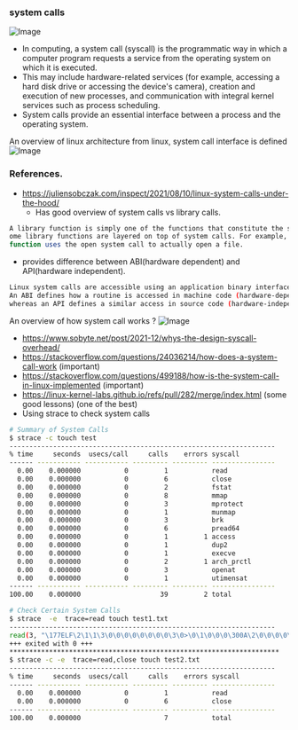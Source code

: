 ### system calls

![Image](https://github.com/user-attachments/assets/2725ca27-4300-4736-8354-6eec1a8f3870)

- In computing, a system call (syscall) is the programmatic way in which a computer program requests a service from the operating system on which it is executed. 
- This may include hardware-related services (for example, accessing a hard disk drive or accessing the device's camera), creation and execution of new processes, and communication with integral kernel services such as process scheduling. 
- System calls provide an essential interface between a process and the operating system.

An overview of linux architecture from linux, system call interface is defined
![Image](https://github.com/user-attachments/assets/060d07b5-2c2c-4fd5-929c-b755eb911351)

### References.

- https://juliensobczak.com/inspect/2021/08/10/linux-system-calls-under-the-hood/
  - Has good overview of system calls vs library calls.
```bash
A library function is simply one of the functions that constitute the standard C library.
ome library functions are layered on top of system calls. For example, the fopen() library 
function uses the open system call to actually open a file.
```
  - provides difference between ABI(hardware dependent) and API(hardware independent).
```bash
Linux system calls are accessible using an application binary interface (ABI). 
An ABI defines how a routine is accessed in machine code (hardware-dependent) 
whereas an API defines a similar access in source code (hardware-independent).
```
An overview of how system call works ?
![Image](https://github.com/user-attachments/assets/aa592a89-fd97-4099-9793-0754f76ae8f9)


- https://www.sobyte.net/post/2021-12/whys-the-design-syscall-overhead/
- https://stackoverflow.com/questions/24036214/how-does-a-system-call-work (important)
- https://stackoverflow.com/questions/499188/how-is-the-system-call-in-linux-implemented (important)
- https://linux-kernel-labs.github.io/refs/pull/282/merge/index.html (some good lessons) (one of the best)
- Using strace to check system calls
```bash
# Summary of System Calls
$ strace -c touch test
-------------------------------------------------------------------
% time     seconds  usecs/call     calls    errors syscall
------ ----------- ----------- --------- --------- ----------------
  0.00    0.000000           0         1           read
  0.00    0.000000           0         6           close
  0.00    0.000000           0         2           fstat
  0.00    0.000000           0         8           mmap
  0.00    0.000000           0         3           mprotect
  0.00    0.000000           0         1           munmap
  0.00    0.000000           0         3           brk
  0.00    0.000000           0         6           pread64
  0.00    0.000000           0         1         1 access
  0.00    0.000000           0         1           dup2
  0.00    0.000000           0         1           execve
  0.00    0.000000           0         2         1 arch_prctl
  0.00    0.000000           0         3           openat
  0.00    0.000000           0         1           utimensat
------ ----------- ----------- --------- --------- ----------------
100.00    0.000000                    39         2 total

# Check Certain System Calls
$ strace  -e  trace=read touch test1.txt 
-------------------------------------------------------------------
read(3, "\177ELF\2\1\1\3\0\0\0\0\0\0\0\0\3\0>\0\1\0\0\0\300A\2\0\0\0\0\0"..., 832) = 832
+++ exited with 0 +++
********************************************************************
$ strace -c -e  trace=read,close touch test2.txt 
-------------------------------------------------------------------
% time     seconds  usecs/call     calls    errors syscall
------ ----------- ----------- --------- --------- ----------------
  0.00    0.000000           0         1           read
  0.00    0.000000           0         6           close
------ ----------- ----------- --------- --------- ----------------
100.00    0.000000                     7           total
```
